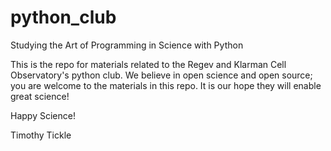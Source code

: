 # python_club
Studying the Art of Programming in Science with Python

This is the repo for materials related to the Regev and Klarman Cell Observatory's python club. We believe in open science and open source; you are welcome to the materials in this repo. It is our hope they will enable great science!

Happy Science!

Timothy Tickle
